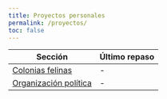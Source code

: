 ```yaml
---
title: Proyectos personales
permalink: /proyectos/
toc: false
---
```


| Sección                        | Último repaso |
| ------------------------------ | ------------- |
| [Colonias felinas](colonias-felinas/)        | -              |
| [Organización política](organizacion-politica/)      | -              |